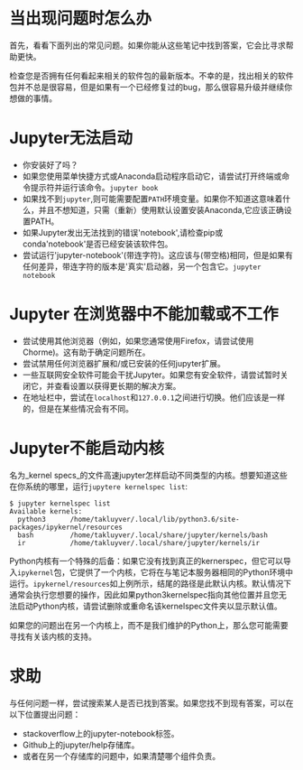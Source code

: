 # 当出现问题时怎么办

首先，看看下面列出的常见问题。如果你能从这些笔记中找到答案，它会比寻求帮助更快。

检查您是否拥有任何看起来相关的软件包的最新版本。不幸的是，找出相关的软件包并不总是很容易，但是如果有一个已经修复过的bug，那么很容易升级并继续你想做的事情。

# Jupyter无法启动

* 你安装好了吗？
* 如果您使用菜单快捷方式或Anaconda启动程序启动它，请尝试打开终端或命令提示符并运行该命令。`jupyter book`
* 如果找不到`jupyter`,则可能需要配置`PATH`环境变量。如果你不知道这意味着什么，并且不想知道，只需（重新）使用默认设置安装Anaconda,它应该正确设置PATH。
* 如果Jupyter发出无法找到的错误'notebook',请检查pip或conda'notebook'是否已经安装该软件包。
* 尝试运行'jupyter-notebook'(带连字符)。这应该与(带空格)相同，但是如果有任何差异，带连字符的版本是'真实'启动器，另一个包含它。`jupyter notebook`

# Jupyter 在浏览器中不能加载或不工作

* 尝试使用其他浏览器（例如，如果您通常使用Firefox，请尝试使用Chorme)。这有助于确定问题所在。
* 尝试禁用任何浏览器扩展和/或已安装的任何jupyter扩展。
* 一些互联网安全软件可能会干扰Jupyter。如果您有安全软件，请尝试暂时关闭它，并查看设置以获得更长期的解决方案。
* 在地址栏中，尝试在`localhost`和`127.0.0.1`之间进行切换。他们应该是一样的，但是在某些情况会有不同。

# Jupyter不能启动内核

名为_kernel specs_的文件高速jupyter怎样启动不同类型的内核。想要知道这些在你系统的哪里，运行`jupytere kernelspec list`:
```
$ jupyter kernelspec list
Available kernels:
  python3      /home/takluyver/.local/lib/python3.6/site-packages/ipykernel/resources
  bash         /home/takluyver/.local/share/jupyter/kernels/bash
  ir           /home/takluyver/.local/share/jupyter/kernels/ir
```

Python内核有一个特殊的后备：如果它没有找到真正的kernerspec，但它可以导入`ipykernel`包，它提供了一个内核，它将在与笔记本服务器相同的Python环境中运行。`ipykernel/resources`如上例所示，结尾的路径是此默认内核。默认情况下通常会执行您想要的操作，因此如果python3kernelspec指向其他位置并且您无法启动Python内核，请尝试删除或重命名该kernelspec文件夹以显示默认值。

如果您的问题出在另一个内核上，而不是我们维护的Python上，那么您可能需要寻找有关该内核的支持。

# 求助

与任何问题一样，尝试搜索某人是否已找到答案。如果您找不到现有答案，可以在以下位置提出问题：

* stackoverflow上的jupyter-notebook标签。
* Github上的jupyter/help存储库。
* 或者在另一个存储库的问题中，如果清楚哪个组件负责。

